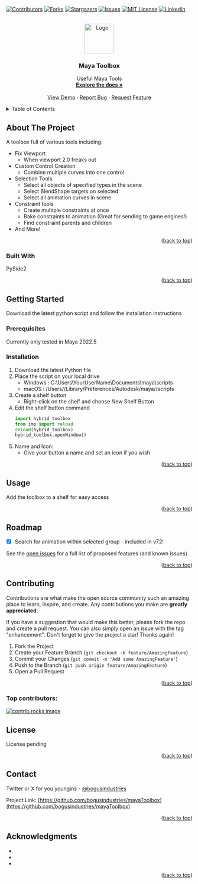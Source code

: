 <!-- Improved compatibility of back to top link: See: https://github.com/othneildrew/Best-README-Template/pull/73 -->
<a id="readme-top"></a>
<!--
*** Thanks for checking out the Best-README-Template. If you have a suggestion
*** that would make this better, please fork the repo and create a pull request
*** or simply open an issue with the tag "enhancement".
*** Don't forget to give the project a star!
*** Thanks again! Now go create something AMAZING! :D
-->



<!-- PROJECT SHIELDS -->
<!--
*** I'm using markdown "reference style" links for readability.
*** Reference links are enclosed in brackets [ ] instead of parentheses ( ).
*** See the bottom of this document for the declaration of the reference variables
*** for contributors-url, forks-url, etc. This is an optional, concise syntax you may use.
*** https://www.markdownguide.org/basic-syntax/#reference-style-links
-->
[![Contributors][contributors-shield]][contributors-url]
[![Forks][forks-shield]][forks-url]
[![Stargazers][stars-shield]][stars-url]
[![Issues][issues-shield]][issues-url]
[![MIT License][license-shield]][license-url]
[![LinkedIn][linkedin-shield]][linkedin-url]



<!-- PROJECT LOGO -->
<br />
<div align="center">
  <a href="https://github.com/bogusindustries/mayaToolbox">
    <img src="images/logo.png" alt="Logo" width="80" height="80">
  </a>

<h3 align="center">Maya Toolbox</h3>

  <p align="center">
    Useful Maya Tools
    <br />
    <a href="https://github.com/bogusindustries/mayaToolbox"><strong>Explore the docs »</strong></a>
    <br />
    <br />
    <a href="https://github.com/bogusindustries/mayaToolbox">View Demo</a>
    ·
    <a href="https://github.com/bogusindustries/mayaToolbox/issues/new?labels=bug&template=bug-report---.md">Report Bug</a>
    ·
    <a href="https://github.com/bogusindustries/mayaToolbox/issues/new?labels=enhancement&template=feature-request---.md">Request Feature</a>
  </p>
</div>



<!-- TABLE OF CONTENTS -->
<details>
  <summary>Table of Contents</summary>
  <ol>
    <li>
      <a href="#about-the-project">About The Project</a>
      <ul>
        <li><a href="#built-with">Built With</a></li>
      </ul>
    </li>
    <li>
      <a href="#getting-started">Getting Started</a>
      <ul>
        <li><a href="#prerequisites">Prerequisites</a></li>
        <li><a href="#installation">Installation</a></li>
      </ul>
    </li>
    <li><a href="#usage">Usage</a></li>
    <li><a href="#roadmap">Roadmap</a></li>
    <li><a href="#contributing">Contributing</a></li>
    <li><a href="#license">License</a></li>
    <li><a href="#contact">Contact</a></li>
    <li><a href="#acknowledgments">Acknowledgments</a></li>
  </ol>
</details>



<!-- ABOUT THE PROJECT -->
## About The Project

A toolbox full of various tools including:
* Fix Viewport
  - When viewport 2.0 freaks out
* Custom Control Creation
  - Combine multiple curves into one control
* Selection Tools
  - Select all objects of specified types in the scene
  - Select BlendShape targets on selected
  - Select all animation curves in scene
* Constraint tools
  - Create multiple constraints at once
  - Bake constraints to animation (Great for sending to game engines!)
  - Find constraint parents and children
* And More!

<p align="right">(<a href="#readme-top">back to top</a>)</p>



### Built With
PySide2

<!--* [![Next][Next.js]][Next-url]
* [![React][React.js]][React-url]
* [![Vue][Vue.js]][Vue-url]
* [![Angular][Angular.io]][Angular-url]
* [![Svelte][Svelte.dev]][Svelte-url]
* [![Laravel][Laravel.com]][Laravel-url]
* [![Bootstrap][Bootstrap.com]][Bootstrap-url]
* [![JQuery][JQuery.com]][JQuery-url]-->

<p align="right">(<a href="#readme-top">back to top</a>)</p>



<!-- GETTING STARTED -->
## Getting Started

Download the latest python script and follow the installation instructions

### Prerequisites

Currently only tested in Maya 2022.5

### Installation

1. Download the latest Python file
2. Place the script on your local drive
   - Windows : C:\Users\YourUserName\Documents\maya\scripts
   - macOS : /Users/<YourUserName>/Library/Preferences/Autodesk/maya/<version>/scripts
3. Create a shelf button
   - Right-click on the shelf and choose New Shelf Button
4. Edit the shelf button command
   ```py
   import hybrid_toolbox
   from imp import reload
   reload(hybrid_toolbox)
   hybrid_toolbox.openWindow()
   ```
5. Name and Icon:
   - Give your button a name and set an icon if you wish

<p align="right">(<a href="#readme-top">back to top</a>)</p>



<!-- USAGE EXAMPLES -->
## Usage

Add the toolbox to a shelf for easy access

<!--_For more examples, please refer to the [Documentation](https://example.com)_ -->

<p align="right">(<a href="#readme-top">back to top</a>)</p>



<!-- ROADMAP -->
## Roadmap

- [x] Search for animation within selected group - included in v72!

See the [open issues](https://github.com/bogusindustries/mayaToolbox/issues) for a full list of proposed features (and known issues).

<p align="right">(<a href="#readme-top">back to top</a>)</p>



<!-- CONTRIBUTING -->
## Contributing

Contributions are what make the open source community such an amazing place to learn, inspire, and create. Any contributions you make are **greatly appreciated**.

If you have a suggestion that would make this better, please fork the repo and create a pull request. You can also simply open an issue with the tag "enhancement".
Don't forget to give the project a star! Thanks again!

1. Fork the Project
2. Create your Feature Branch (`git checkout -b feature/AmazingFeature`)
3. Commit your Changes (`git commit -m 'Add some AmazingFeature'`)
4. Push to the Branch (`git push origin feature/AmazingFeature`)
5. Open a Pull Request

<p align="right">(<a href="#readme-top">back to top</a>)</p>

### Top contributors:

<a href="https://github.com/bogusindustries/mayaToolbox/graphs/contributors">
  <img src="https://contrib.rocks/image?repo=bogusindustries/mayaToolbox" alt="contrib.rocks image" />
</a>



<!-- LICENSE -->
## License

License pending

<p align="right">(<a href="#readme-top">back to top</a>)</p>



<!-- CONTACT -->
## Contact

Twitter or X for you youngins - [@bogusindustries](https://x.com/bogusindustries) 

Project Link: [https://github.com/bogusindustries/mayaToolbox](https://github.com/bogusindustries/mayaToolbox)

<p align="right">(<a href="#readme-top">back to top</a>)</p>



<!-- ACKNOWLEDGMENTS -->
## Acknowledgments

* []()
* []()
* []()

<p align="right">(<a href="#readme-top">back to top</a>)</p>



<!-- MARKDOWN LINKS & IMAGES -->
<!-- https://www.markdownguide.org/basic-syntax/#reference-style-links -->
[contributors-shield]: https://img.shields.io/github/contributors/bogusindustries/mayaToolbox.svg?style=for-the-badge
[contributors-url]: https://github.com/bogusindustries/mayaToolbox/graphs/contributors
[forks-shield]: https://img.shields.io/github/forks/bogusindustries/mayaToolbox.svg?style=for-the-badge
[forks-url]: https://github.com/bogusindustries/mayaToolbox/network/members
[stars-shield]: https://img.shields.io/github/stars/bogusindustries/mayaToolbox.svg?style=for-the-badge
[stars-url]: https://github.com/bogusindustries/mayaToolbox/stargazers
[issues-shield]: https://img.shields.io/github/issues/bogusindustries/mayaToolbox.svg?style=for-the-badge
[issues-url]: https://github.com/bogusindustries/mayaToolbox/issues
[license-shield]: https://img.shields.io/github/license/bogusindustries/mayaToolbox.svg?style=for-the-badge
[license-url]: https://github.com/bogusindustries/mayaToolbox/blob/master/LICENSE.txt
[linkedin-shield]: https://img.shields.io/badge/-LinkedIn-black.svg?style=for-the-badge&logo=linkedin&colorB=555
[linkedin-url]: https://linkedin.com/in/therealjz
[product-screenshot]: images/screenshot.png
[Next.js]: https://img.shields.io/badge/next.js-000000?style=for-the-badge&logo=nextdotjs&logoColor=white
[Next-url]: https://nextjs.org/
[React.js]: https://img.shields.io/badge/React-20232A?style=for-the-badge&logo=react&logoColor=61DAFB
[React-url]: https://reactjs.org/
[Vue.js]: https://img.shields.io/badge/Vue.js-35495E?style=for-the-badge&logo=vuedotjs&logoColor=4FC08D
[Vue-url]: https://vuejs.org/
[Angular.io]: https://img.shields.io/badge/Angular-DD0031?style=for-the-badge&logo=angular&logoColor=white
[Angular-url]: https://angular.io/
[Svelte.dev]: https://img.shields.io/badge/Svelte-4A4A55?style=for-the-badge&logo=svelte&logoColor=FF3E00
[Svelte-url]: https://svelte.dev/
[Laravel.com]: https://img.shields.io/badge/Laravel-FF2D20?style=for-the-badge&logo=laravel&logoColor=white
[Laravel-url]: https://laravel.com
[Bootstrap.com]: https://img.shields.io/badge/Bootstrap-563D7C?style=for-the-badge&logo=bootstrap&logoColor=white
[Bootstrap-url]: https://getbootstrap.com
[JQuery.com]: https://img.shields.io/badge/jQuery-0769AD?style=for-the-badge&logo=jquery&logoColor=white
[JQuery-url]: https://jquery.com 
